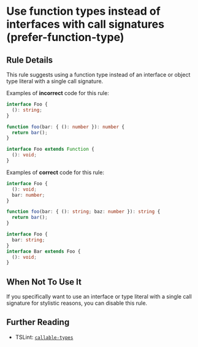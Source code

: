 # Use function types instead of interfaces with call signatures (prefer-function-type)

## Rule Details

This rule suggests using a function type instead of an interface or object type literal with a single call signature.

Examples of **incorrect** code for this rule:

```ts
interface Foo {
  (): string;
}
```

```ts
function foo(bar: { (): number }): number {
  return bar();
}
```

```ts
interface Foo extends Function {
  (): void;
}
```

Examples of **correct** code for this rule:

```ts
interface Foo {
  (): void;
  bar: number;
}
```

```ts
function foo(bar: { (): string; baz: number }): string {
  return bar();
}
```

```ts
interface Foo {
  bar: string;
}
interface Bar extends Foo {
  (): void;
}
```

## When Not To Use It

If you specifically want to use an interface or type literal with a single call signature for stylistic reasons, you can disable this rule.

## Further Reading

- TSLint: [`callable-types`](https://palantir.github.io/tslint/rules/callable-types/)
